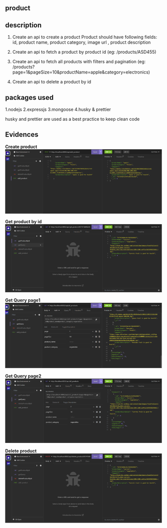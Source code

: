 ## product

## description

1. Create an api to create a product
   Product should have following fields:
   id, product name, product category, image url , product description

2. Create an api to fetch a product by product id (eg: /products/ASD455)

3. Create an api to fetch all products with filters and pagination
   (eg: /products?page=1&pageSize=10&productName=apple&category=electronics)

4. Create an api to delete a product by id

## packages used

1.nodejs
2.expressjs
3.mongoose
4.husky & prettier

husky and prettier are used as a best practice to keep clean code

## Evidences

**Create product**
![create](screenShots/addProduct.png)

**Get product by id**
![getById](screenShots/getProductById.png)

**Get Query page1**
![getQuery1](screenShots/getQuery1.png)

**Get Query page2**
![getQuery2](screenShots/getQuery2.png)

**Delete product**
![delete product](screenShots/deleteProductById.png)
